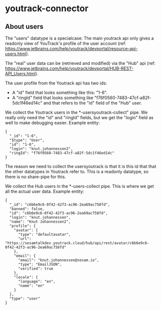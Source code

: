 # youtrack-connector


## About users

The "users" datatype is a specialcase: The main youtrack api only gives a readonly view of 
YouTrack's profile of the user account (ref: https://www.jetbrains.com/help/youtrack/devportal/resource-api-users.html).

The "real" user data can be (retrieved and modified) via the "Hub" api (ref: https://www.jetbrains.com/help/youtrack/devportal/HUB-REST-API_Users.html).

The user profile from the Youtrack api has two ids:

  * A "id" field that looks something like this: "1-6".
  * A "ringId" field that looks something like "f76f0560-7483-47cf-a82f-5dc1f46ed14c" and that refers to the "id" field
    of the "Hub" user.

We collect the Youtrack users in the *-usersyoutrack-collect" pipe. We really only need the "id" and "ringId" fields,
but we get the "login" field as well to make debugging easier.  Example entity:
```
{
  "_id": "1-6",
  "$type": "User",
  "id": "1-6",
  "login": "knut.johannessen2",
  "ringId": "f76f0560-7483-47cf-a82f-5dc1f46ed14c"
}
```
The reason we need to collect the usersyoutrack is that it is this id that that the other datatypes in Youtrack refer to.
This is a readonly datatype, so there is no share-pipe for this.


We collect the Hub users in the *-users-collect pipe. This is where we get all the actual user data. Example entity:
```
{
  "_id": "c6b6e9c6-0f42-42f3-ac96-2ea69ac758fd",
  "banned": false,
  "id": "c6b6e9c6-0f42-42f3-ac96-2ea69ac758fd",
  "login": "knut.johannessen",
  "name": "Knut Johannessen2",
  "profile": {
    "avatar": {
      "type": "defaultavatar",
      "url": "https://sesamtalkdev.youtrack.cloud/hub/api/rest/avatar/c6b6e9c6-0f42-42f3-ac96-2ea69ac758fd"
    },
    "email": {
      "email": "knut.johannessen@sesam.io",
      "type": "EmailJSON",
      "verified": true
    },
    "locale": {
      "language": "en",
      "name": "en"
    }
  },
  "type": "user"
}
```

